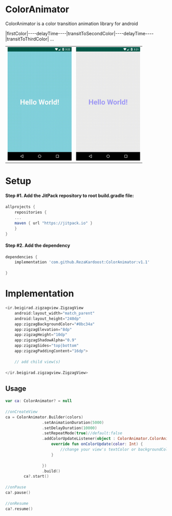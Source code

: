 # ColorAnimator
ColorAnimator is a color transition animation library for android

|firstColor|----delayTime----|transitToSecondColor|----delayTime----|transitToThirdColor| ...


<div style="text-align: center"><table><tr>
  <td style="text-align: center">
  <a href="https://twitter.com/BlueAquilae/status/1049315328835182592">
    <img src="https://github.com/RezaKardoost/ColorAnimator/blob/master/shots/device20181121235248.gif" width="200"/></a>
</td>
<td style="text-align: center">
  <a href="https://twitter.com/BlueAquilae/status/1018208010643103744">
<img src="https://github.com/RezaKardoost/ColorAnimator/blob/master/shots/device20181121235134.gif" width="200"/>
  </a>
</tr></table></div>


# Setup
#### Step #1. Add the JitPack repository to root build.gradle file:

```gradle
allprojects {
    repositories {
	...
	maven { url "https://jitpack.io" }
    }
}
```

#### Step #2. Add the dependency

```groovy
dependencies {
    implementation 'com.github.RezaKardoost:ColorAnimator:v1.1'

}
```

# Implementation

```kotlin
<ir.beigirad.zigzagview.ZigzagView
    android:layout_width="match_parent"
    android:layout_height="240dp"
    app:zigzagBackgroundColor="#8bc34a"
    app:zigzagElevation="8dp"
    app:zigzagHeight="10dp"
    app:zigzagShadowAlpha="0.9"
    app:zigzagSides="top|bottom"
    app:zigzagPaddingContent="16dp">
    
    // add child view(s)
    
</ir.beigirad.zigzagview.ZigzagView>
```

## Usage

```kotlin
var ca: ColorAnimator? = null

//onCreateView
ca = ColorAnimator.Builder(colors)
                .setAnimationDuration(5000)
                .setDelayDuration(10000)
                .setRepeatMode(true)//default:false
                .addColorUpdateListener(object : ColorAnimator.ColorAnimatorUpdateListener{
                    override fun onColorUpdate(color: Int) {
                        //change your view's textColor or backgroundColor or ...
                    }

                })
                .build()
        ca?.start()

//onPause
ca?.pause()

//onResume
ca?.resume()

```
